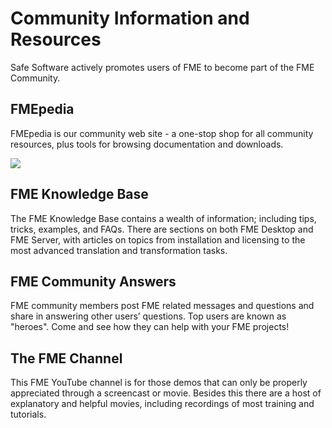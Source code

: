 # Community Information and Resources #
Safe Software actively promotes users of FME to become part of the FME Community.

## FMEpedia ##
FMEpedia is our community web site - a one-stop shop for all community resources, plus tools for browsing documentation and downloads.

![](https://raw.githubusercontent.com/FMEEvangelist/FME-Desktop-Basic-Training-Manual-Images/master/Img6.5.FMEpediaSite.jpg)

## FME Knowledge Base ##
The FME Knowledge Base contains a wealth of information; including tips, tricks, examples, and FAQs. There are sections on both FME Desktop and FME Server, with articles on topics from installation and licensing to the most advanced translation and transformation tasks.

## FME Community Answers ##
FME community members post FME related messages and questions and share in answering other users’ questions. Top users are known as "heroes". Come and see how they can help with your FME projects!

## The FME Channel ##
This FME YouTube channel is for those demos that can only be properly appreciated through a screencast or movie. Besides this there are a host of explanatory and helpful movies, including recordings of most training and tutorials.